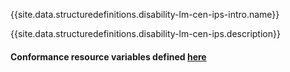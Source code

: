 {{site.data.structuredefinitions.disability-lm-cen-ips-intro.name}}

{{site.data.structuredefinitions.disability-lm-cen-ips.description}}

#### Conformance resource variables defined [here](http://wiki.hl7.org/index.php?title=IG_Publisher_Documentation#Jekyll)
